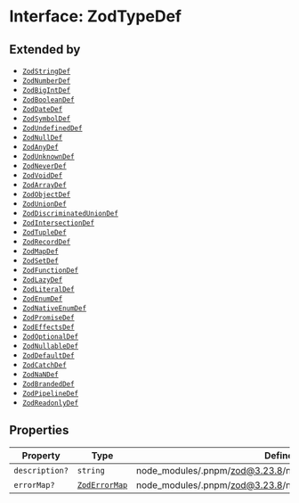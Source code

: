 # Interface: ZodTypeDef

## Extended by

- [`ZodStringDef`](ZodStringDef.md)
- [`ZodNumberDef`](ZodNumberDef.md)
- [`ZodBigIntDef`](ZodBigIntDef.md)
- [`ZodBooleanDef`](ZodBooleanDef.md)
- [`ZodDateDef`](ZodDateDef.md)
- [`ZodSymbolDef`](ZodSymbolDef.md)
- [`ZodUndefinedDef`](ZodUndefinedDef.md)
- [`ZodNullDef`](ZodNullDef.md)
- [`ZodAnyDef`](ZodAnyDef.md)
- [`ZodUnknownDef`](ZodUnknownDef.md)
- [`ZodNeverDef`](ZodNeverDef.md)
- [`ZodVoidDef`](ZodVoidDef.md)
- [`ZodArrayDef`](ZodArrayDef.md)
- [`ZodObjectDef`](ZodObjectDef.md)
- [`ZodUnionDef`](ZodUnionDef.md)
- [`ZodDiscriminatedUnionDef`](ZodDiscriminatedUnionDef.md)
- [`ZodIntersectionDef`](ZodIntersectionDef.md)
- [`ZodTupleDef`](ZodTupleDef.md)
- [`ZodRecordDef`](ZodRecordDef.md)
- [`ZodMapDef`](ZodMapDef.md)
- [`ZodSetDef`](ZodSetDef.md)
- [`ZodFunctionDef`](ZodFunctionDef.md)
- [`ZodLazyDef`](ZodLazyDef.md)
- [`ZodLiteralDef`](ZodLiteralDef.md)
- [`ZodEnumDef`](ZodEnumDef.md)
- [`ZodNativeEnumDef`](ZodNativeEnumDef.md)
- [`ZodPromiseDef`](ZodPromiseDef.md)
- [`ZodEffectsDef`](ZodEffectsDef.md)
- [`ZodOptionalDef`](ZodOptionalDef.md)
- [`ZodNullableDef`](ZodNullableDef.md)
- [`ZodDefaultDef`](ZodDefaultDef.md)
- [`ZodCatchDef`](ZodCatchDef.md)
- [`ZodNaNDef`](ZodNaNDef.md)
- [`ZodBrandedDef`](ZodBrandedDef.md)
- [`ZodPipelineDef`](ZodPipelineDef.md)
- [`ZodReadonlyDef`](ZodReadonlyDef.md)

## Properties

| Property | Type | Defined in |
| ------ | ------ | ------ |
| `description?` | `string` | node\_modules/.pnpm/zod@3.23.8/node\_modules/zod/lib/types.d.ts:23 |
| `errorMap?` | [`ZodErrorMap`](../type-aliases/ZodErrorMap.md) | node\_modules/.pnpm/zod@3.23.8/node\_modules/zod/lib/types.d.ts:22 |
